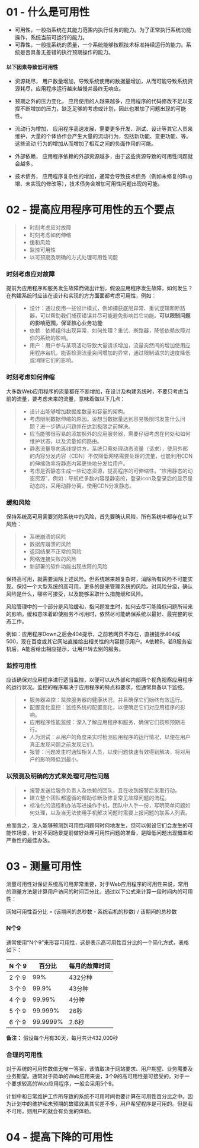# 01 - 什么是可用性


* 可用性，一般指系统在其能力范围内执行任务的能力。为了正常执行系统功能操作，系统当前可运行的能力。
* 可靠性，一般批系统的质量，一个系统能够按照技术标准持续运行的能力。系统是否具备无差错的执行预期操作的能力。

#### 以下因素导致低可用性

* 资源耗尽， 用户数量增加，导致系统使用的数据量增加，从而可能导致系统资源耗尽，应用程序运行越来越慢并最终无响应。

* 预期之外的压力变化， 应用使用的人越来越多，应用程序的代码修改不足以支撑不断增加的压力，缺乏足够的考虑或计划，因此也增加了问题出现的可能性。

* 流动行为增加， 应用程序高速发展，需要更多开发、测试、设计等其它人员来维护，大量的个体协作会产生大量的流动行为，包括新功能、变更功能、等。这些流动
行为的增加从而增加了相互之间的负面作用的可能。

* 外部依赖， 应用程序依赖的外部资源越多，由于这些资源导致的可用性问题就会越多。

* 技术债务， 应用程序复杂性的增加，通常会导致技术债务（例如未修复的Bug增、未实现的修改等），技术债务会增加可用性问题出现的可能。

# 02 - 提高应用程序可用性的五个要点

> * 时刻考虑应对故障
> * 时刻考虑如何伸缩
> * 缓和风险
> * 监控可用性
> * 以可预期及明确的方式处理可用性问题

### 时刻考虑应对故障

提前为应用程序和服务发生故障而做出计划，假设应用程序发生故障，如何发生？在构建系统时应该在设计和实现的方方面面都考虑可用性，例如：

> * 设计：通过使用一些设计模式，例如捕获底层异常、重试逻辑和断路器，可以帮助我们捕获错误并尽可能避免影响其它功能。<strong>可以限制问题的影响范围，保证核心业务功能</strong>
> * 依赖：依赖组件出现异常，如何处理？重试、断路器，降低依赖故障对你的系统的影响。  
> * 用户：用户参与某项活动导致大量请求增加，流量突然间的增加使用应用程序宕机，能否检测流量突间增加的异常，通过限制请求的速度降低或消除它们的影响。

### 时刻考虑如何伸缩

大多数Web应用程序的流量都在不断增加，在设计及构建系统时，不要只考虑当前的流量，要考虑未来的流量，意味着做以下几点：  

> * 设计出能够增加数据库数量和容量的架构。
> * 考虑限制数据伸缩的原因。设想当数据量达到容易极限时发生什么问题？进一步确认问题并在达到极限之前解决。
> * 应当能够很容易的添加额外的应用服务器，需要仔细考虑在何处和如何维护状态，以及流量如何路由。
> * 静态流量导向离线提供方。系统只需处理动态流量（请求），使用外部的内容分发内容（CDN）不仅降低网络需要处理的流量，也能利用CDN的伸缩效率将静态内容更快地分发给用户。  
> * 考虑是否静态生成一些动态资源，提高程序的可伸缩性。“应用静态的动态资源”，例如：导航栏多数内容是静态的，登录icon及登录后的显示是动态的，采用动静分离，使用CDN分发静态。  

### 缓和风险

保持系统高可用需要消除系统中的风险，首先要确认风险，所有系统中都存在以下风险：

> * 系统崩溃的风险
> * 数据库崩溃的风险
> * 返回结果不正常的风险
> * 网络连接失败的风险
> * 新部署的软件功能出现故障的风险

保持高可用，就需要消除上述风险。但系统越来越复杂时，消除所有风险不可能实现。保持一个大型系统的高可用，更多的是来管理系统的风险。对风险分级，确认风险是什么，哪些可接受，以及能够采取什么措施缓和风险。  

风险管理中的一个部分是风险缓和，指问题发生时，如何去尽可能降低问题所带来的影响。缓和意味着即使服务不可用时，依然尽可能确保系统以最好、最完整的状态工作。

例如：应用程序Down之后会404提示，之前若网页不存在，直接提示404或500，现在百度或其它网站直接给出相关性的内容提示用户。A依赖B，若B服务宕机后，A能否给出相应提示，让用户转去别的服务。

### 监控可用性

应该确保对应用程序进行适当监控，以便可以从外部和内部两个视角视察应用程序的运行状况。监控的程序取决于应用程序的特点和要求，但通常具备以下监控。  

> * 服务器监控：监控服务器的健康状况，并且确保它们始终有效运行。
> * 配置变化监控：监控系统的配置变化，以便确定它们对应用程序的影响。
> * 应用程序性能监控：深入了解应用程序和服务，确保它们按照预期进行。
> * 人为测试：从用户的角度来实时检测应用程序的运行情况，以便在用户真正发现问题之前发现它们。
> * 报警：问题发生时通知相关人员，以使问题快速有效得到解决，将对用户的影响降低到最小。  

### 以预测及明确的方式来处理可用性问题

> * 报警发送给服务负责人及依赖的团队，且在收到报警后采取行动。
> * 建立整个团队都遵循的帮助诊断及修复常见故障问题的流程。
> * 标准化的流程和办法写进操作手机，团队中人手一份，写明简单问题如何处理，以及当无法使用手机解决问题时需要上报问题的联系人列表。

总而言之，没人能够预测到可用性问题何时何地发生，但可以假设它们会发生的可能性场景，针对不同场景提前做好处理可用性问题的准备，是降低问题出现概率和严重性的最佳办法。

# 03 - 测量可用性

测量可用性对保证系统高可用非常重要，对于Web应用程序的可用性来说，常用的测量方法是计算用户访问的时间百分比，通过以下公式来计算一段时间内的可用性：

网站可用性百分比 = (该期间的总秒数 - 系统宕机的秒数) / 该期间的总秒数

### N个9

通常使用“N个9”来形容可用性，这是表示高可用性百分比的一个简化方式，表格如下：

| N 个 9 | 百分比 | 每月的故障时间 |
|--------|--------|--------------|
| 2 个 9 | 99%    | 432分种      |
| 3 个 9 | 99.9%  | 43分种      |
| 4 个 9 | 99.99%  | 4分种      |
| 5 个 9 | 99.999% | 26秒      |
| 6 个 9 | 99.9999%| 2.6秒     |

**备注：** 假设每个月有30天，每月共计432,000秒

### 合理的可用性

对于系统的可用性数值无唯一答案，该值取决于网站要求、用户期望、业务需要及业务期望。通常对于简单的Web应用来说，3个9的高可用性是可接受的。对于一个要求较高的Web应用程序，一般会采用5个9。

计划中和日常维护工作所导致的系统不可用时间也要计算在可用性百分比之中。因为计划中的维护和未预期的故障效果其实差不多，用户希望程序是可用的。但是若不可用，则用户的就会有负面的体验。

# 04 - 提高下降的可用性

